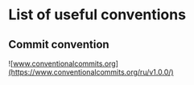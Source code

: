 # List of useful conventions

## Commit convention
![www.conventionalcommits.org](https://www.conventionalcommits.org/ru/v1.0.0/)
